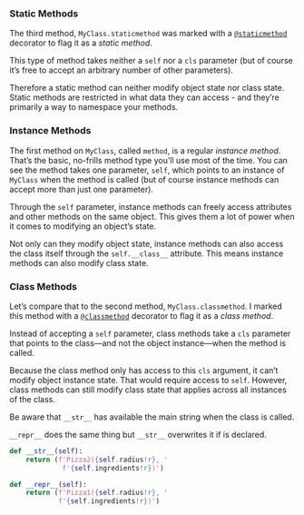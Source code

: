 ### Static Methods

The third method, `MyClass.staticmethod` was marked with a [`@staticmethod`](https://docs.python.org/3/library/functions.html#staticmethod) decorator to flag it as a *static method*.

This type of method takes neither a `self` nor a `cls` parameter (but of course it’s free to accept an arbitrary number of other parameters).

Therefore a static method can neither modify object state nor class state. Static methods are restricted in what data they can access - and they’re primarily a way to namespace your methods.



### Instance Methods

The first method on `MyClass`, called `method`, is a regular *instance method*. That’s the basic, no-frills method type you’ll use most of the time. You can see the method takes one parameter, `self`, which points to an instance of `MyClass` when the method is called (but of course instance methods can accept more than just one parameter).

Through the `self` parameter, instance methods can freely access attributes and other methods on the same object. This gives them a lot of power when it comes to modifying an object’s state.

Not only can they modify object state, instance methods can also access the class itself through the `self.__class__` attribute. This means instance methods can also modify class state.



### Class Methods

Let’s compare that to the second method, `MyClass.classmethod`. I marked this method with a [`@classmethod`](https://docs.python.org/3/library/functions.html#classmethod) decorator to flag it as a *class method*.

Instead of accepting a `self` parameter, class methods take a `cls` parameter that points to the class—and not the object instance—when the method is called.

Because the class method only has access to this `cls` argument, it can’t modify object instance state. That would require access to `self`. However, class methods can still modify class state that applies across all instances of the class.



Be aware that `__str__` has available the main string when the class is called.

 `__repr__` does the same thing but `__str__` overwrites it if is declared.

```python
def __str__(self):
    return (f'Pizza2({self.radius!r}, '
             f'{self.ingredients!r})')

def __repr__(self):
    return (f'Pizza1({self.radius!r}, '
            f'{self.ingredients!r})')
```